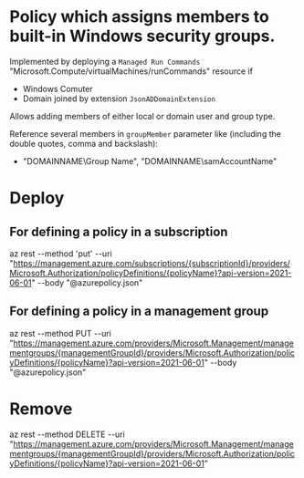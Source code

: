# Policy which assigns members to built-in Windows security groups.

Implemented by deploying a  `Managed Run Commands` "Microsoft.Compute/virtualMachines/runCommands" resource if

- Windows Comuter
- Domain joined by extension `JsonADDomainExtension`

Allows adding members of either local or domain user and group type.

Reference several members in `groupMember` parameter like (including the double quotes, comma and backslash):

- "DOMAINNAME\Group Name", "DOMAINNAME\samAccountName"

# Deploy
## For defining a policy in a subscription
az rest --method 'put' --uri "https://management.azure.com/subscriptions/{subscriptionId}/providers/Microsoft.Authorization/policyDefinitions/{policyName}?api-version=2021-06-01" --body "@azurepolicy.json"


## For defining a policy in a management group
 az rest --method PUT --uri "https://management.azure.com/providers/Microsoft.Management/managementgroups/{managementGroupId}/providers/Microsoft.Authorization/policyDefinitions/{policyName}?api-version=2021-06-01" --body "@azurepolicy.json"

 # Remove
 az rest --method DELETE --uri "https://management.azure.com/providers/Microsoft.Management/managementgroups/{managementGroupId}/providers/Microsoft.Authorization/policyDefinitions/{policyName}?api-version=2021-06-01"


